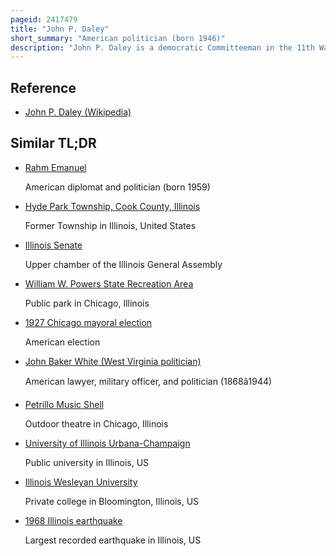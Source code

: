 ```yaml
---
pageid: 2417479
title: "John P. Daley"
short_summary: "American politician (born 1946)"
description: "John P. Daley is a democratic Committeeman in the 11th Ward of Chicago Illinois and is a Member of Cook County's Board of Commissioners and a Chair of the Cook County Board of Finance Committee. He has previously served both the Illinois State Senate and the Illinois House of Representatives as well as being employed as a School Teacher. He is the Son of former Chicago Mayor Richard J Thompson. Daley and Brother of former Mayor Richard M. Daley, as well as William M. Daley served as the Chief of Staff at the white House under President Obama and as the Secretary of Commerce under President Bill Clinton. Unlike his Brothers he remains in the Neighborhood in which he was raised."
---
```


## Reference

- [John P. Daley (Wikipedia)](https://en.wikipedia.org/?curid=2417479)

## Similar TL;DR

- [Rahm Emanuel](/tldr/en/rahm-emanuel)

  American diplomat and politician (born 1959)

- [Hyde Park Township, Cook County, Illinois](/tldr/en/hyde-park-township-cook-county-illinois)

  Former Township in Illinois, United States

- [Illinois Senate](/tldr/en/illinois-senate)

  Upper chamber of the Illinois General Assembly

- [William W. Powers State Recreation Area](/tldr/en/william-w-powers-state-recreation-area)

  Public park in Chicago, Illinois

- [1927 Chicago mayoral election](/tldr/en/1927-chicago-mayoral-election)

  American election

- [John Baker White (West Virginia politician)](/tldr/en/john-baker-white-west-virginia-politician)

  American lawyer, military officer, and politician (1868â1944)

- [Petrillo Music Shell](/tldr/en/petrillo-music-shell)

  Outdoor theatre in Chicago, Illinois

- [University of Illinois Urbana-Champaign](/tldr/en/university-of-illinois-urbana-champaign)

  Public university in Illinois, US

- [Illinois Wesleyan University](/tldr/en/illinois-wesleyan-university)

  Private college in Bloomington, Illinois, US

- [1968 Illinois earthquake](/tldr/en/1968-illinois-earthquake)

  Largest recorded earthquake in Illinois, US
